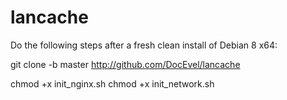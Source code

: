 # lancache

Do the following steps after a fresh clean install of Debian 8 x64:

 git clone -b master http://github.com/DocEvel/lancache

 chmod +x init_nginx.sh
 chmod +x init_network.sh
